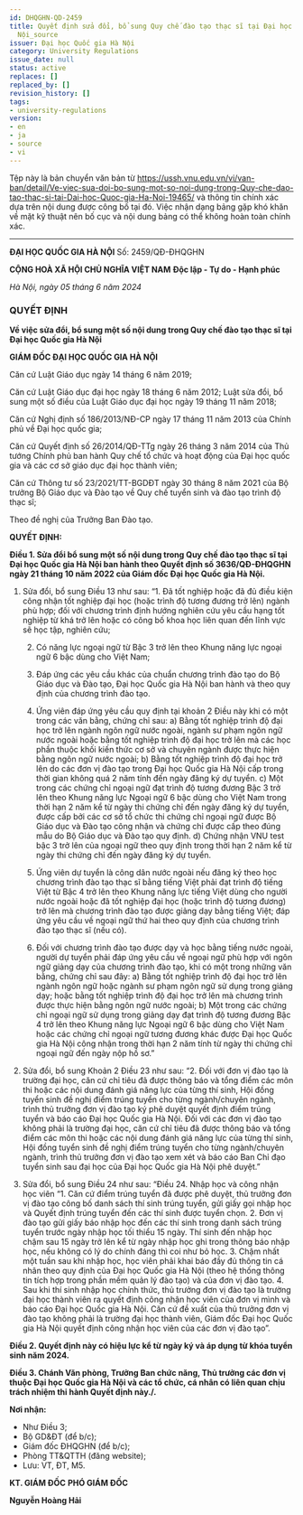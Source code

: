 ```yaml
---
id: DHQGHN-QD-2459
title: Quyết định sửa đổi, bổ sung Quy chế đào tạo thạc sĩ tại Đại học Quốc gia Hà
  Nội_source
issuer: Đại học Quốc gia Hà Nội
category: University Regulations
issue_date: null
status: active
replaces: []
replaced_by: []
revision_history: []
tags:
- university-regulations
version:
- en
- ja
- source
- vi
---
```

Tệp này là bản chuyển văn bản từ https://ussh.vnu.edu.vn/vi/van-ban/detail/Ve-viec-sua-doi-bo-sung-mot-so-noi-dung-trong-Quy-che-dao-tao-thac-si-tai-Dai-hoc-Quoc-gia-Ha-Noi-19465/ và thông tin chính xác dựa trên nội dung được công bố tại đó.
Việc nhận dạng bảng gặp khó khăn về mặt kỹ thuật nên bố cục và nội dung bảng có thể không hoàn toàn chính xác.

---

**ĐẠI HỌC QUỐC GIA HÀ NỘI**
Số: 2459/QĐ-ĐHQGHN

**CỘNG HOÀ XÃ HỘI CHỦ NGHĨA VIỆT NAM**
**Độc lập - Tự do - Hạnh phúc**

*Hà Nội, ngày 05 tháng 6 năm 2024*

### QUYẾT ĐỊNH
**Về việc sửa đổi, bổ sung một số nội dung trong Quy chế đào tạo thạc sĩ tại Đại học Quốc gia Hà Nội**

**GIÁM ĐỐC ĐẠI HỌC QUỐC GIA HÀ NỘI**

Căn cứ Luật Giáo dục ngày 14 tháng 6 năm 2019;

Căn cứ Luật Giáo dục đại học ngày 18 tháng 6 năm 2012; Luật sửa đổi, bổ sung một số điều của Luật Giáo dục đại học ngày 19 tháng 11 năm 2018;

Căn cứ Nghị định số 186/2013/NĐ-CP ngày 17 tháng 11 năm 2013 của Chính phủ về Đại học quốc gia;

Căn cứ Quyết định số 26/2014/QĐ-TTg ngày 26 tháng 3 năm 2014 của Thủ tướng Chính phủ ban hành Quy chế tổ chức và hoạt động của Đại học quốc gia và các cơ sở giáo dục đại học thành viên;

Căn cứ Thông tư số 23/2021/TT-BGDĐT ngày 30 tháng 8 năm 2021 của Bộ trưởng Bộ Giáo dục và Đào tạo về Quy chế tuyển sinh và đào tạo trình độ thạc sĩ;

Theo đề nghị của Trưởng Ban Đào tạo.

**QUYẾT ĐỊNH:**

**Điều 1. Sửa đổi bổ sung một số nội dung trong Quy chế đào tạo thạc sĩ tại Đại học Quốc gia Hà Nội ban hành theo Quyết định số 3636/QĐ-ĐHQGHN ngày 21 tháng 10 năm 2022 của Giám đốc Đại học Quốc gia Hà Nội.**

1.  Sửa đổi, bổ sung Điều 13 như sau:
    “1. Đã tốt nghiệp hoặc đã đủ điều kiện công nhận tốt nghiệp đại học (hoặc trình độ tương đương trở lên) ngành phù hợp; đối với chương trình định hướng nghiên cứu yêu cầu hạng tốt nghiệp từ khá trở lên hoặc có công bố khoa học liên quan đến lĩnh vực sẽ học tập, nghiên cứu;

    2. Có năng lực ngoại ngữ từ Bậc 3 trở lên theo Khung năng lực ngoại ngữ 6 bậc dùng cho Việt Nam;

    3. Đáp ứng các yêu cầu khác của chuẩn chương trình đào tạo do Bộ Giáo dục và Đào tạo, Đại học Quốc gia Hà Nội ban hành và theo quy định của chương trình đào tạo.

    4. Ứng viên đáp ứng yêu cầu quy định tại khoản 2 Điều này khi có một trong các văn bằng, chứng chỉ sau:
    a) Bằng tốt nghiệp trình độ đại học trở lên ngành ngôn ngữ nước ngoài, ngành sư phạm ngôn ngữ nước ngoài hoặc bằng tốt nghiệp trình độ đại học trở lên mà các học phần thuộc khối kiến thức cơ sở và chuyên ngành được thực hiện bằng ngôn ngữ nước ngoài;
    b) Bằng tốt nghiệp trình độ đại học trở lên do các đơn vị đào tạo trong Đại học Quốc gia Hà Nội cấp trong thời gian không quá 2 năm tính đến ngày đăng ký dự tuyển.
    c) Một trong các chứng chỉ ngoại ngữ đạt trình độ tương đương Bậc 3 trở lên theo Khung năng lực Ngoại ngữ 6 bậc dùng cho Việt Nam trong thời hạn 2 năm kể từ ngày thi chứng chỉ đến ngày đăng ký dự tuyển, được cấp bởi các cơ sở tổ chức thi chứng chỉ ngoại ngữ được Bộ Giáo dục và Đào tạo công nhận và chứng chỉ được cấp theo đúng mẫu do Bộ Giáo dục và Đào tạo quy định.
    d) Chứng nhận VNU test bậc 3 trở lên của ngoại ngữ theo quy định trong thời hạn 2 năm kể từ ngày thi chứng chỉ đến ngày đăng ký dự tuyển.

    5. Ứng viên dự tuyển là công dân nước ngoài nếu đăng ký theo học chương trình đào tạo thạc sĩ bằng tiếng Việt phải đạt trình độ tiếng Việt từ Bậc 4 trở lên theo Khung năng lực tiếng Việt dùng cho người nước ngoài hoặc đã tốt nghiệp đại học (hoặc trình độ tương đương) trở lên mà chương trình đào tạo được giảng dạy bằng tiếng Việt; đáp ứng yêu cầu về ngoại ngữ thứ hai theo quy định của chương trình đào tạo thạc sĩ (nếu có).

    6. Đối với chương trình đào tạo được dạy và học bằng tiếng nước ngoài, người dự tuyển phải đáp ứng yêu cầu về ngoại ngữ phù hợp với ngôn ngữ giảng dạy của chương trình đào tạo, khi có một trong những văn bằng, chứng chỉ sau đây:
    a) Bằng tốt nghiệp trình độ đại học trở lên ngành ngôn ngữ hoặc ngành sư phạm ngôn ngữ sử dụng trong giảng dạy; hoặc bằng tốt nghiệp trình độ đại học trở lên mà chương trình được thực hiện bằng ngôn ngữ nước ngoài;
    b) Một trong các chứng chỉ ngoại ngữ sử dụng trong giảng dạy đạt trình độ tương đương Bậc 4 trở lên theo Khung năng lực Ngoại ngữ 6 bậc dùng cho Việt Nam hoặc các chứng chỉ ngoại ngữ tương đương khác được Đại học Quốc gia Hà Nội công nhận trong thời hạn 2 năm tính từ ngày thi chứng chỉ ngoại ngữ đến ngày nộp hồ sơ.”

2.  Sửa đổi, bổ sung Khoản 2 Điều 23 như sau:
    “2. Đối với đơn vị đào tạo là trường đại học, căn cứ chỉ tiêu đã được thông báo và tổng điểm các môn thi hoặc các nội dung đánh giá năng lực của từng thí sinh, Hội đồng tuyển sinh đề nghị điểm trúng tuyển cho từng ngành/chuyên ngành, trình thủ trưởng đơn vị đào tạo ký phê duyệt quyết định điểm trúng tuyển và báo cáo Đại học Quốc gia Hà Nội.
    Đối với các đơn vị đào tạo không phải là trường đại học, căn cứ chỉ tiêu đã được thông báo và tổng điểm các môn thi hoặc các nội dung đánh giá năng lực của từng thí sinh, Hội đồng tuyển sinh đề nghị điểm trúng tuyển cho từng ngành/chuyên ngành, trình thủ trưởng đơn vị đào tạo xem xét và báo cáo Ban Chỉ đạo tuyển sinh sau đại học của Đại học Quốc gia Hà Nội phê duyệt.”

3.  Sửa đổi, bổ sung Điều 24 như sau:
    “Điều 24. Nhập học và công nhận học viên
    “1. Căn cứ điểm trúng tuyển đã được phê duyệt, thủ trưởng đơn vị đào tạo công bố danh sách thí sinh trúng tuyển, gửi giấy gọi nhập học và Quyết định trúng tuyển đến các thí sinh được tuyển chọn.
    2. Đơn vị đào tạo gửi giấy báo nhập học đến các thí sinh trong danh sách trúng tuyển trước ngày nhập học tối thiểu 15 ngày. Thí sinh đến nhập học chậm sau 15 ngày trở lên kể từ ngày nhập học ghi trong thông báo nhập học, nếu không có lý do chính đáng thì coi như bỏ học.
    3. Chậm nhất một tuần sau khi nhập học, học viên phải khai báo đầy đủ thông tin cá nhân theo quy định của Đại học Quốc gia Hà Nội (theo hệ thống thông tin tích hợp trong phần mềm quản lý đào tạo) và của đơn vị đào tạo.
    4. Sau khi thí sinh nhập học chính thức, thủ trưởng đơn vị đào tạo là trường đại học thành viên ra quyết định công nhận học viên của đơn vị mình và báo cáo Đại học Quốc gia Hà Nội. Căn cứ đề xuất của thủ trưởng đơn vị đào tạo không phải là trường đại học thành viên, Giám đốc Đại học Quốc gia Hà Nội quyết định công nhận học viên của các đơn vị đào tạo”.

**Điều 2. Quyết định này có hiệu lực kể từ ngày ký và áp dụng từ khóa tuyển sinh năm 2024.**

**Điều 3. Chánh Văn phòng, Trưởng Ban chức năng, Thủ trưởng các đơn vị thuộc Đại học Quốc gia Hà Nội và các tổ chức, cá nhân có liên quan chịu trách nhiệm thi hành Quyết định này./.**

**Nơi nhận:**
- Như Điều 3;
- Bộ GD&ĐT (để b/c);
- Giám đốc ĐHQGHN (để b/c);
- Phòng TT&QTTH (đăng website);
- Lưu: VT, ĐT, M5.

**KT. GIÁM ĐỐC**
**PHÓ GIÁM ĐỐC**

**Nguyễn Hoàng Hải**